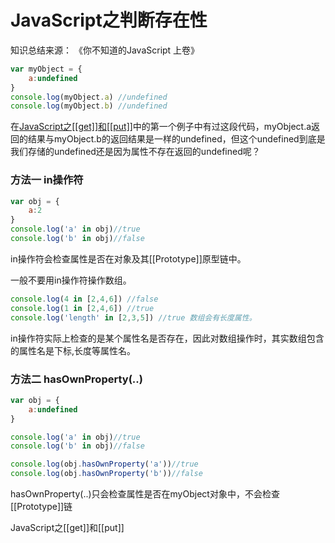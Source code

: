 # JavaScript之判断存在性

知识总结来源： 《你不知道的JavaScript 上卷》

``` javascript
var myObject = {
    a:undefined
}
console.log(myObject.a) //undefined
console.log(myObject.b) //undefined
```

在[JavaScript之[[get]]和[[put]]](#jump)中的第一个例子中有过这段代码，myObject.a返回的结果与myObject.b的返回结果是一样的undefined，但这个undefined到底是我们存储的undefined还是因为属性不存在返回的undefined呢？

### 方法一 in操作符

``` javascript
var obj = {
    a:2
}
console.log('a' in obj)//true
console.log('b' in obj)//false
```

in操作符会检查属性是否在对象及其[[Prototype]]原型链中。

一般不要用in操作符操作数组。

``` javascript
console.log(4 in [2,4,6]) //false
console.log(1 in [2,4,6]) //true
console.log('length' in [2,3,5]) //true 数组会有长度属性。
```

in操作符实际上检查的是某个属性名是否存在，因此对数组操作时，其实数组包含的属性名是下标,长度等属性名。

### 方法二 hasOwnProperty(..)

``` javascript
var obj = {
    a:undefined
}

console.log('a' in obj)//true
console.log('b' in obj)//false

console.log(obj.hasOwnProperty('a'))//true
console.log(obj.hasOwnProperty('b'))//false 
```

hasOwnProperty(..)只会检查属性是否在myObject对象中，不会检查[[Prototype]]链




<span id = "jump">JavaScript之[[get]]和[[put]]</span>